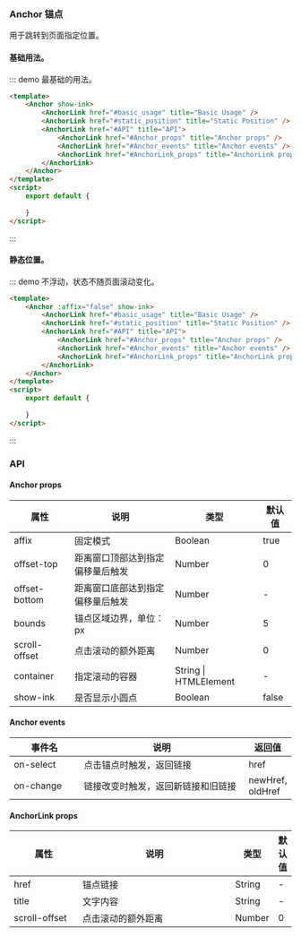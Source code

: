 ### Anchor 锚点
用于跳转到页面指定位置。
#### 基础用法。
::: demo  最基础的用法。
```html
<template>
    <Anchor show-ink>
        <AnchorLink href="#basic_usage" title="Basic Usage" />
        <AnchorLink href="#static_position" title="Static Position" />
        <AnchorLink href="#API" title="API">
            <AnchorLink href="#Anchor_props" title="Anchor props" />
            <AnchorLink href="#Anchor_events" title="Anchor events" />
            <AnchorLink href="#AnchorLink_props" title="AnchorLink props" />
        </AnchorLink>
    </Anchor>
</template>
<script>
    export default {
        
    }
</script>
```
:::
#### 静态位置。
::: demo  不浮动，状态不随页面滚动变化。
```html
<template>
    <Anchor :affix="false" show-ink>
        <AnchorLink href="#basic_usage" title="Basic Usage" />
        <AnchorLink href="#static_position" title="Static Position" />
        <AnchorLink href="#API" title="API">
            <AnchorLink href="#Anchor_props" title="Anchor props" />
            <AnchorLink href="#Anchor_events" title="Anchor events" />
            <AnchorLink href="#AnchorLink_props" title="AnchorLink props" />
        </AnchorLink>
    </Anchor>
</template>
<script>
    export default {
        
    }
</script>
```
:::
### API
#### Anchor props
<table>
  <thead>
    <tr>
      <th>属性</th>
      <th>说明</th>
      <th>类型</th>
      <th>默认值</th>
    </tr>
  </thead>
  <tbody>
    <tr>
      <td>affix</td>
      <td>固定模式</td>
      <td>Boolean</td>
      <td>true</td>
    </tr>
    <tr>
      <td>offset-top</td>
      <td>距离窗口顶部达到指定偏移量后触发</td>
      <td>Number</td>
      <td>0</td>
    </tr>
    <tr>
      <td>offset-bottom</td>
      <td>距离窗口底部达到指定偏移量后触发</td>
      <td>Number</td>
      <td>-</td>
    </tr>
    <tr>
      <td>bounds</td>
      <td>锚点区域边界，单位：px</td>
      <td>Number</td>
      <td>5</td>
    </tr>
    <tr>
      <td>scroll-offset</td>
      <td>点击滚动的额外距离</td>
      <td>Number</td>
      <td>0</td>
    </tr>
    <tr>
      <td>container</td>
      <td>指定滚动的容器</td>
      <td>String | HTMLElement</td>
      <td>-</td>
    </tr>
    <tr>
      <td>show-ink</td>
      <td>是否显示小圆点</td>
      <td>Boolean</td>
      <td>false</td>
    </tr>
  </tbody>
</table>

#### Anchor events
<table>
  <thead>
    <tr>
      <th style="width: 135px">事件名</th>
      <th style="width: 400px">说明</th>
      <th>返回值</th>
    </tr>
  </thead>
  <tbody>
    <tr>
      <td>on-select</td>
      <td>点击锚点时触发，返回链接</td>
      <td>href</td>
    </tr>
    <tr>
      <td>on-change</td>
      <td>链接改变时触发，返回新链接和旧链接</td>
      <td>newHref, oldHref</td>
    </tr>
  </tbody>
</table>

#### AnchorLink props
<table>
  <thead>
    <tr>
      <th style="width: 135px">属性</th>
      <th style="width: 380px">说明</th>
      <th>类型</th>
      <th>默认值</th>
    </tr>
  </thead>
  <tbody>
    <tr>
      <td>href</td>
      <td>锚点链接</td>
      <td>String</td>
      <td>-</td>
    </tr>
    <tr>
      <td>title</td>
      <td>文字内容</td>
      <td>String</td>
      <td>-</td>
    </tr>
    <tr>
      <td>scroll-offset</td>
      <td>点击滚动的额外距离</td>
      <td>Number</td>
      <td>0</td>
    </tr>
  </tbody>
</table>